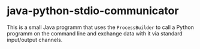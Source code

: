 # java-python-stdio-communicator
This is a small Java programm that uses the `ProcessBuilder` to call a Python programm on the command line and exchange data with it via standard input/output channels.
